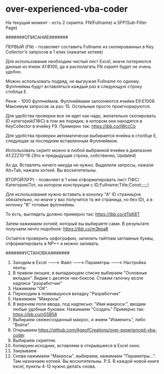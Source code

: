 # over-experienced-vba-coder
На текущий момент - есть 2 скрипта. FN(Fullname) и SFP(Sub-Filter Page)


#######ОПИСАНИЕ#######


ПЕРВЫЙ (FN) - позволяет составить Fullname из скопированных в Key Collector'e запросов в 1 клик (нажатие хоткея)

  Для использования необходим чистый лист Excel, иначе потеряются данные из ячеек A1:B100, да и располагать FN скрипт будет не очень удобно.
  
  Можно использовать подряд, не выгружая Fullname по одному. Фуллнеймы будут вставляться каждый раз в следующую строку стоблца E.
  
  Ренж - 1000 фуллнеймов. Фуллнеймами заполняются ячейки E9:E1009. Максимум запросов за раз: 15. Остальные просто проигнорируются.
  
  Для удобства проверки все ли идет как надо, желательно скопировать ID категорий(ПФС) в том же порядке, 
      в котором они находятся в KeyCollector в ячейку F9. Примерно так: https://ibb.co/jWccCo
      
  Для удобства проверки автоматически выбирается ячейка в столбце Е, следуящая за последним вставленным Фуллнеймом.
  
  Использовать скрипт можно в любой выбранной ячейке в диапазоне A1:ZZZ10^16 (Это и предыдущая строка, собственно, Updated)
  
  Ах да. Вставлять ничего никуда не нужно. Выделили запросы, нажали Alt+Tab, нажали хоткей. Вы восхитительны.
  
  
ВТОРОЙ(SFP) - позволяет в 1 клик отформатировать лист ПФС/Категория(Тот, на котором конструкция с ID;Fullname;Title;Const;;;;;)

  Для использования нужно вставить в конолку "А" ID страниц(не обязательно, но иначе у вас получится та же страница, но без ID), 
      а в колонку "B" готовые фуллнеймы.
      
  То есть, выглядеть должно примерно так: https://ibb.co/dTqK8T
  
  Затем нажимаем хоткей, который вы выбираете сами. В результате получаем нечто подобное: https://ibb.co/m3kpa8
  
  Остается проверить орфографию, запилить тайтлам заглавные буквы, отформатировать в NP++ и можно заливать.
  
#######УСТАНОВКА#######
1. Заходим в Excel ---> Файл ---> Параметры ---> Настройка ленты.
2. В правом окошке, в выпадающем списке выбираем "Основные вкладки". Видим с десяток чек-боксов. Ставим галочку возле надписи "разработчик"
3. Нажимаем "ОК".
4. Переходим в появившуюся вкладку "Разработчик"
5. Нажимаем "Макросы"
6. В верхнем поле ввода, под надписью: "Имя макроса:", вводим любые удобные буковки. Нажимаем "Создать" Примерно так: https://ibb.co/n55B58
7. Выбираем свежесозданный макрос, и жмем "Изменить", либо "Войти"
8. Открываем https://github.com/AgeofCreations/over-experienced-vba-coder
9. Выбираем скриптик.
10. Копируем исходник, вставляем в открывшееся в Excel окно.
11. Закрываем
12. Снова нажимаем "Макросы", выбираем, нажимаем "Параметры...". Там назначаем хоткей. Вы восхитительны.
  P.S. В каждой новой книге excel, пункты 4-12 нужно делать снова.
